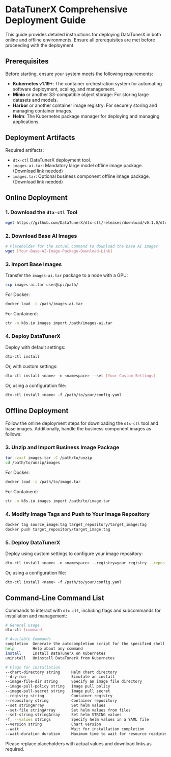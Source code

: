 
# DataTunerX Comprehensive Deployment Guide

This guide provides detailed instructions for deploying DataTunerX in both online and offline environments. Ensure all prerequisites are met before proceeding with the deployment.

## Prerequisites

Before starting, ensure your system meets the following requirements:

- **Kubernetes v1.19+**: The container orchestration system for automating software deployment, scaling, and management.
- **Minio** or another S3-compatible object storage: For storing large datasets and models.
- **Harbor** or another container image registry: For securely storing and managing container images.
- **Helm**: The Kubernetes package manager for deploying and managing applications.

## Deployment Artifacts

Required artifacts:

- `dtx-ctl` DataTunerX deployment tool.
- `images-ai.tar`: Mandatory large model offline image package. (Download link needed)
- `images.tar`: Optional business component offline image package. (Download link needed)

## Online Deployment

### 1. Download the `dtx-ctl` Tool

```bash
wget https://github.com/DataTunerX/dtx-ctl/releases/download/v0.1.0/dtx-ctl.tar.gz
```

### 2. Download Base AI Images

```bash
# Placeholder for the actual command to download the base AI images
wget [Your-Base-AI-Image-Package-Download-Link]
```

### 3. Import Base Images

Transfer the `images-ai.tar` package to a node with a GPU:

```bash
scp images-ai.tar user@ip:/path/
```

For Docker:

```bash
docker load -i /path/images-ai.tar
```

For Containerd:

```bash
ctr -n k8s.io images import /path/images-ai.tar
```

### 4. Deploy DataTunerX

Deploy with default settings:

```bash
dtx-ctl install
```

Or, with custom settings:

```bash
dtx-ctl install <name> -n <namespace> --set [Your-Custom-Settings]
```

Or, using a configuration file:

```bash
dtx-ctl install <name> -f /path/to/your/config.yaml
```

## Offline Deployment

Follow the online deployment steps for downloading the `dtx-ctl` tool and base images. Additionally, handle the business component images as follows:

### 3. Unzip and Import Business Image Package

```bash
tar -zxcf images.tar -C /path/to/unzip
cd /path/to/unzip/images
```

For Docker:

```bash
docker load -i /path/to/image.tar
```

For Containerd:

```bash
ctr -n k8s.io images import /path/to/image.tar
```

### 4. Modify Image Tags and Push to Your Image Repository

```bash
docker tag source_image:tag target_repository/target_image:tag
docker push target_repository/target_image:tag
```

### 5. Deploy DataTunerX

Deploy using custom settings to configure your image repository:

```bash
dtx-ctl install <name> -n <namespace> --registry=your_registry --repository=your_repository
```

Or, using a configuration file:

```bash
dtx-ctl install <name> -f /path/to/your/config.yaml
```

## Command-Line Command List

Commands to interact with `dtx-ctl`, including flags and subcommands for installation and management:

```bash
# General usage
dtx-ctl [command]

# Available Commands
completion  Generate the autocompletion script for the specified shell
help        Help about any command
install     Install DataTunerX on Kubernetes
uninstall   Uninstall DataTunerX from Kubernetes

# Flags for installation
--chart-directory string     Helm chart directory
--dry-run                    Simulate an install
--image-file-dir string      Specify an image file directory
--image-pull-policy string   Image pull policy
--image-pull-secret string   Image pull secret
--registry string            Container registry
--repository string          Container repository
--set stringArray            Set helm values
--set-file stringArray       Set helm values from files
--set-string stringArray     Set helm STRING values
-f, --values strings         Specify helm values in a YAML file
--version string             Chart version
--wait                       Wait for installation completion
--wait-duration duration     Maximum time to wait for resource readiness
```

Please replace placeholders with actual values and download links as required.
